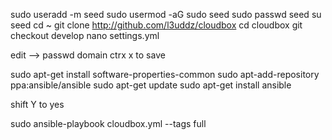 sudo useradd -m seed
sudo usermod -aG sudo seed
sudo passwd seed
su seed
cd ~
git clone http://github.com/l3uddz/cloudbox
cd cloudbox
git checkout develop
nano settings.yml


edit --> 
passwd
domain
ctrx x to save



sudo apt-get install software-properties-common
sudo apt-add-repository ppa:ansible/ansible
sudo apt-get update
sudo apt-get install ansible

shift Y to yes


sudo ansible-playbook cloudbox.yml --tags full





